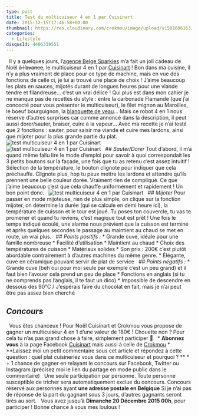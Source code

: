 ```yaml
---
type: post
title: Test du multicuiseur 4 en 1 par Cuisinart
date: 2015-12-15T17:46:58+00:00
thumbnail: https://res.cloudinary.com/crokmou/image/upload/v1501606163/test-multi-cuiseur-cuisinart-crokmou-blog-culinaire-160x107_vqirpd.jpg
categories: 
  - Lifestyle
disqusId: 4406339551
---
```


  Il y a quelques jours, l’[agence Belge Sparkies](http://www.sparkies.be/) m’a fait un joli cadeau de Noël <del>à l’avance</del>, le multicuiseur 4 en 1 par [Cuisinart](http://www.cuisinart.fr/cuisson-vapeur/msc600e/multicuiseur-4-en-1/) ! Bon dans ma cuisine, il n’y a plus vraiment de place pour ce type de machine, mais en vue des fonctions de celle ci, je lui ai trouvé une place de choix ! J’aime beaucoup les plats en sauces, mijotés durant de longues heures pour une viande tendre et filandreuse… c’est un vrai délice ! Qui plus est dans mon cahier je ne manque pas de recettes du style : entre la carbonade Flamande (que j’ai concocté pour vous présenter le multicuiseur), le filet mignon au Maroilles, le boeuf bourguignon, la [blanquette de veau](http://www.crokmou.com/2014/11/blanquette-de-veau-maison)… Mais ce robot 4 en 1 nous réserve d’autres surprises car comme annoncé dans la description, il peut aussi dorer/sauter, braiser, cuire à la vapeur… Avec ma recette je n’ai testé que 2 fonctions : sauter, pour saisir ma viande et cuire mes lardons, ainsi que mijoter pour la plus grande partie du plat.   ![test multicuiseur 4 en 1 par Cuisinart](https://res.cloudinary.com/crokmou/image/upload/v1501606165/test-multi-cuiseur-cuisinart-crokmou-blog-culinaire-1_uenrqb.jpg)![test multicuiseur 4 en 1 par Cuisinart](https://res.cloudinary.com/crokmou/image/upload/v1501606166/test-multi-cuiseur-cuisinart-crokmou-blog-culinaire-2_pjlm2l.jpg)   ## _Sauter/Dorer_ Tout d’abord, il m’a quand même fallu lire le mode d’emploi pour savoir à quoi correspondait les 3 petits boutons sur la façade, une fois que tu as retenu c’est assez intuitif ! Sélection de la température, le bouton clignote pour indiquer que cela préchauffe. Clignote plus, hop tu peux mettre les lardons et attendre qu’ils prennent une belle couleur dorée. Vraiment rien de compliqué. Ce que j’aime beaucoup c’est que cela chauffe uniformément et rapidement ! Un bon point donc.   ![test multicuiseur 4 en 1 par Cuisinart](https://res.cloudinary.com/crokmou/image/upload/v1501606166/test-multi-cuiseur-cuisinart-crokmou-blog-culinaire-3_uoyeba.jpg)   ## _Mijoter_ Pour passer en mode mijoteuse, rien de plus simple, on clique sur la fonction mijoter, on détermine la durée (qui se calcule en demi heure ici), la température de cuisson et le tour est joué. Tu poses ton couvercle, tu vas te promener et quand tu reviens, c’est magique tout est prêt ! Une fois le temps indiqué écoulé, une alarme nous prévient que la cuisson est terminé et après quelques secondes le passage au maintient au chaud se met en route, un vrai plus.   ## _Points positifs :_ * Grande cuve, idéale pour une famille nombreuse * Facilité d’utilisation * Maintient au chaud * Choix des températures de cuisson * Matériaux solides * Son prix : 200€ c’est plutôt abordable contrairement à d’autres machines du même genre. * Élégante, cuve en céramique pouvant servir de plat de service   ## _Points négatifs :_ * Grande cuve (beh oui pour moi seule par exemple c’est un peu grand) et il faut bien l’avouer cela prend un peu de place * Fonctions en anglais (si tu ne comprends pas l’anglais, il te faut un dico) * Impossible de descendre en dessous des 90°C / J’espérais faire du chocolat en fait, mais je n’ai peut être pas assez bien cherché    

## **_Concours_**

  Vous êtes chanceux ! Pour Noël Cuisinart et Crokmou vous propose de gagner un multicuiseur 4 en 1 d’une valeur de 180€ ! Chouette non ? Pour cela tu n’as pas grand chose à faire, simplement participer 🙂   * **Abonnez vous** à la page Facebook [Cuisinart](https://www.facebook.com/CuisinartFrance) mais aussi à celle de [Crokmou](https://www.facebook.com/crokmou.blog/) * **Laissez moi un petit commentaire sous cet article et répondez à cette question : quel plat cuisineriez vous dans ce multicuiseur et pourquoi ? ** * + 1 chance de gagner en relayant le concours sur Facebook, Twitter ou Instagram (précisez moi le lien du partage en mode public dans le commentaire)   Une seule participation par personne. Toute personne susceptible de tricher sera automatiquement exclue du concours. Concours réservé aux personnes ayant **une adresse postale en Belgique** Si je n’ai pas de réponse de la part du gagnant sous 3 jours, d’autres gagnants seront tirés au sort.   Vous avez jusqu’à **Dimanche 20 Décembre 2015 00h**, pour participer ! Bonne chance à vous mes loulous !
